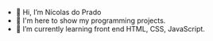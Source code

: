 - 👋 Hi, I’m Nícolas do Prado
- 👀 I'm here to show my programming projects.
- 🌱 I’m currently learning front end HTML, CSS, JavaScript.








<!---
ONicolasPrado/ONicolasPrado is a ✨ special ✨ repository because its `README.md` (this file) appears on your GitHub profile.
You can click the Preview link to take a look at your changes.
--->
